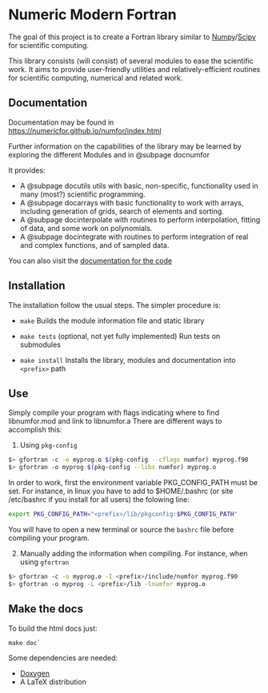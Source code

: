 
# Numeric Modern Fortran

The goal of this project is to create a Fortran library similar to [Numpy](https://www.numpy.org)/[Scipy](https://www.scipy.org) for scientific computing.

This library consists (will consist) of several modules to ease the scientific work. It aims to provide user-friendly utilities and relatively-efficient routines for scientific computing, numerical and related work.

## Documentation

Documentation may be found in https://numericfor.github.io/numfor/index.html


Further information on the capabilities of the library may be learned by exploring the different Modules and in @subpage docnumfor


It provides:
  + A @subpage docutils utils with basic, non-specific, functionality used in many (most?) scientific programming.
  + A @subpage docarrays with basic functionality to work with arrays, including generation of grids, search of elements and sorting.
  + A @subpage docinterpolate with routines to perform interpolation, fitting of data, and some work on polynomials.
  + A @subpage docintegrate with routines to perform integration of real and complex functions, and of sampled data.


You can also visit the [documentation for the code](namespaces.html)

## Installation ##

The installation follow the usual steps. The simpler procedure is:

  * `make`
  Builds the module information file and static library

  * `make tests` (optional, not yet fully implemented)
  Run tests on submodules

  * `make install`
  Installs the library, modules and documentation into `<prefix>` path


## Use ##

Simply compile your program with flags indicating where to find libnumfor.mod and link to libnumfor.a
There are different ways to accomplish this:


  1. Using `pkg-config`
  ```bash
  $> gfortran -c -o myprog.o $(pkg-config --cflags numfor) myprog.f90
  $> gfortran -o myprog $(pkg-config --libs numfor) myprog.o
  ``` 
  In order to work, first the environment variable PKG_CONFIG_PATH must be set. 
  For instance, in linux you have to add to $HOME/.bashrc (or site /etc/bashrc if you install for all users) the folowing line:
  
  ```bash
  export PKG_CONFIG_PATH="<prefix>/lib/pkgconfig:$PKG_CONFIG_PATH"
  ```
  You will have to open a new terminal or source the `bashrc` file before compiling your program.
  
  2. Manually adding the information when compiling. For instance, when using `gfortran`
  
  ```bash
  $> gfortran -c -o myprog.o -I <prefix>/include/numfor myprog.f90
  $> gfortran -o myprog -L <prefix>/lib -lnumfor myprog.o
  ```



## Make the docs ##

To build the html docs just:

```.{sh}
make doc`
```

Some dependencies are needed:

 - [Doxygen](http://www.doxygen.nl/)
 - A LaTeX distribution
 
